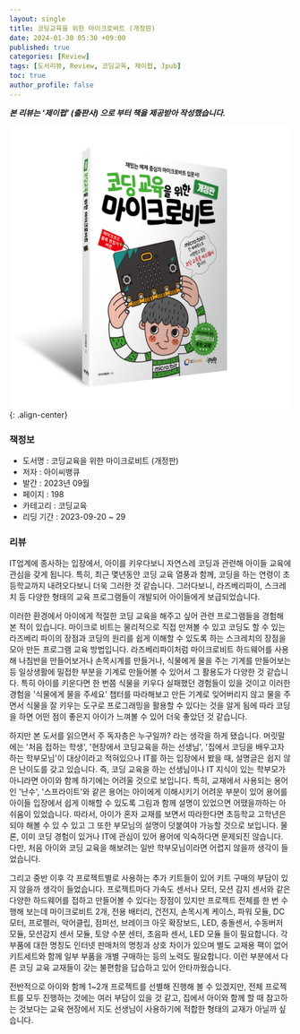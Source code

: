 ```yaml
---
layout: single
title: 코딩교육을 위한 마이크로비트 (개정판)
date: 2024-01-30 05:30 +09:00
published: true
categories: [Review]
tags: [도서리뷰, Review, 코딩교육, 제이펍, Jpub]
toc: true
author_profile: false
---
```


***본 리뷰는 '제이펍' (출판사) 으로 부터 책을 제공받아 작성했습니다.***

![Cover Page](/assets/images/2024-01-30-microbit.png){: .align-center}

### 책정보

- 도서명 : 코딩교육을 위한 마이크로비트 (개정판)
- 저자 : 아이씨뱅큐
- 발간 : 2023년 09월
- 페이지 : 198
- 카테고리 : 코딩교육
- 리딩 기간 : 2023-09-20 ~ 29

### 리뷰

IT업계에 종사하는 입장에서, 아이를 키우다보니 자연스레 코딩과 관련해 아이들 교육에 관심을 갖게 됩니다. 
특히, 최근 몇년동안 코딩 교육 열풍과 함께, 코딩을 하는 연령이 초등학교까지 내려오다보니 더욱 그러한 것 같습니다. 
그러다보니, 라즈베리파이, 스크레치 등 다양한 형태의 교육 프로그램들이 개발되어 아이들에게 보급되었습니다. 

이러한 환경에서 아이에게 적절한 코딩 교육을 해주고 싶어 관련 프로그램들을 경험해 본 적이 있습니다. 
마이크로 비트는 물리적으로 직접 만져볼 수 있고 코딩도 할 수 있는 라즈베리 파이의 장점과 코딩의 원리를 쉽게 이해할 수 있도록 하는 스크레치의 장점을 모아 만든 프로그램 교육 방법입니다. 
라즈베리파이처럼 마이크로비트 하드웨어를 사용해 나침반을 만들어보거나 손목시계를 만들거나, 식물에게 물을 주는 기계를 만들어보는 등
일상생활에 밀접한 부분을 기계로 만들어볼 수 있어서 그 활용도가 다양한 것 같습니다. 특히 아이를 키운다면 한 번쯤 식물을 키우다 실패했던 경험들이 있을 것이고 이러한 경험을 '식물에게 물을 주세요' 챕터를 따라해보고 만든 기계로 잊어버리지 않고 물을 주면서 식물을 잘 키우는 도구로 프로그래밍을 활용할 수 있다는 것을 알게 됨에 따라 코딩을 하면 어떤 점이 좋은지 아이가 느껴볼 수 있어 더욱 좋았던 것 같습니다. 

하지만 본 도서를 읽으면서 주 독자층은 누구일까? 라는 생각을 하게 됐습니다. 머릿말에는 '처음 접하는 학생', '현장에서 코딩교육을 하는 선생님', '집에서 코딩을 배우고자하는 학부모님'이 대상이라고 적혀있으나 IT를 하는 입장에서 봤을 때, 설명글은 쉽지 않은 난이도를 갖고 있습니다. 즉, 코딩 교육을 하는 선생님이나 IT 지식이 있는 학부모가 아니라면 아이와 함께 하기에는 어려울 것으로 보입니다. 
특히, 교재에서 사용되는 용어인 '난수', '스프라이트'와 같은 용어는 아이에게 이해시키기 어려운 부분이 있어 용어를 아이들 입장에서 쉽게 이해할 수 있도록 그림과 함께 설명이 있었으면 어땠을까하는 아쉬움이 있었습니다. 따라서, 아이가 혼자 교재를 보면서 따라한다면 초등학교 고학년은 되야 해볼 수 있 수 있고 그 또한 부모님의 설명이 덧붙여야 가능할 것으로 보입니다. 
물론, 이미 코딩 경험이 있거나 IT에 관심이 있어 용어에 익숙하다면 문제되진 않습니다. 
다만, 처음 아이와 코딩 교육을 해보려는 일반 학부모님이라면 어렵지 않을까 생각이 들었습니다. 

그리고 중반 이후 각 프로젝트별로 사용하는 추가 키트들이 있어 키트 구매의 부담이 있지 않을까 생각이 들었습니다. 
프로젝트마다 가속도 센서나 모터, 모션 감지 센서와 같은 다양한 하드웨어를 접하고 만들어볼 수 있다는 장점이 있지만 프로젝트 전체를 한 번 수행해 보는데 마이크로비트 2개, 전용 배터리, 건전지, 손목시계 케이스, 파워 모듈, DC 모터, 프로펠러, 악어클립, 점퍼선, 브레이크 아웃 확장보드, LED, 충돌센서, 수동버저 모듈, 모션감지 센서 모듈, 토양 수분 센터, 초음파 센서, LED 모듈 들이 필요합니다. 
각 부품에 대한 명칭도 인터넷 판매처의 명칭과 상호 차이가 있으며 별도 교재용 팩이 없어 키트세트와 함께 일부 부품을 개별 구매하는 등의 노력도 필요합니다. 이런 부분에서 다른 코딩 교육 교재들이 갖는 불편함을 답습하고 있어 안타까웠습니다. 

전반적으로 아이와 함께 1~2개 프로젝트를 선별해 진행해 볼 수 있겠지만, 전체 프로젝트를 모두 진행하는 것에는 여러 부담이 있을 것 같고, 집에서 아이와 함께 할 때 참고하는 것보다는 교육 현장에서 지도 선생님이 사용하기에 적합한 형태의 교재가 아닐까 싶습니다. 
